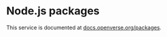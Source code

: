 # Node.js packages

This service is documented at
[docs.openverse.org/packages](https://docs.openverse.org/packages/index.html).

